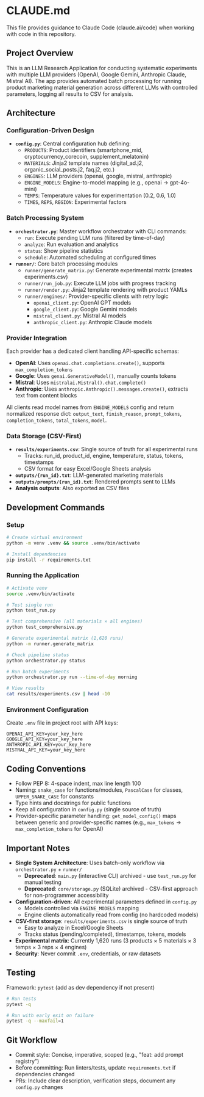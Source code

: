 # CLAUDE.md

This file provides guidance to Claude Code (claude.ai/code) when working with code in this repository.

## Project Overview

This is an LLM Research Application for conducting systematic experiments with multiple LLM providers (OpenAI, Google Gemini, Anthropic Claude, Mistral AI). The app provides automated batch processing for running product marketing material generation across different LLMs with controlled parameters, logging all results to CSV for analysis.

## Architecture

### Configuration-Driven Design
- **`config.py`**: Central configuration hub defining:
  - `PRODUCTS`: Product identifiers (smartphone_mid, cryptocurrency_corecoin, supplement_melatonin)
  - `MATERIALS`: Jinja2 template names (digital_ad.j2, organic_social_posts.j2, faq.j2, etc.)
  - `ENGINES`: LLM providers (openai, google, mistral, anthropic)
  - `ENGINE_MODELS`: Engine-to-model mapping (e.g., openai → gpt-4o-mini)
  - `TEMPS`: Temperature values for experimentation (0.2, 0.6, 1.0)
  - `TIMES`, `REPS`, `REGION`: Experimental factors

### Batch Processing System
- **`orchestrator.py`**: Master workflow orchestrator with CLI commands:
  - `run`: Execute pending LLM runs (filtered by time-of-day)
  - `analyze`: Run evaluation and analytics
  - `status`: Show pipeline statistics
  - `schedule`: Automated scheduling at configured times
- **`runner/`**: Core batch processing modules
  - `runner/generate_matrix.py`: Generate experimental matrix (creates experiments.csv)
  - `runner/run_job.py`: Execute LLM jobs with progress tracking
  - `runner/render.py`: Jinja2 template rendering with product YAMLs
  - `runner/engines/`: Provider-specific clients with retry logic
    - `openai_client.py`: OpenAI GPT models
    - `google_client.py`: Google Gemini models
    - `mistral_client.py`: Mistral AI models
    - `anthropic_client.py`: Anthropic Claude models

### Provider Integration
Each provider has a dedicated client handling API-specific schemas:
- **OpenAI**: Uses `openai.chat.completions.create()`, supports `max_completion_tokens`
- **Google**: Uses `genai.GenerativeModel()`, manually counts tokens
- **Mistral**: Uses `mistralai.Mistral().chat.complete()`
- **Anthropic**: Uses `anthropic.Anthropic().messages.create()`, extracts text from content blocks

All clients read model names from `ENGINE_MODELS` config and return normalized response dict: `output_text`, `finish_reason`, `prompt_tokens`, `completion_tokens`, `total_tokens`, `model`.

### Data Storage (CSV-First)
- **`results/experiments.csv`**: Single source of truth for all experimental runs
  - Tracks: run_id, product_id, engine, temperature, status, tokens, timestamps
  - CSV format for easy Excel/Google Sheets analysis
- **`outputs/{run_id}.txt`**: LLM-generated marketing materials
- **`outputs/prompts/{run_id}.txt`**: Rendered prompts sent to LLMs
- **Analysis outputs**: Also exported as CSV files

## Development Commands

### Setup
```bash
# Create virtual environment
python -m venv .venv && source .venv/bin/activate

# Install dependencies
pip install -r requirements.txt
```

### Running the Application
```bash
# Activate venv
source .venv/bin/activate

# Test single run
python test_run.py

# Test comprehensive (all materials × all engines)
python test_comprehensive.py

# Generate experimental matrix (1,620 runs)
python -m runner.generate_matrix

# Check pipeline status
python orchestrator.py status

# Run batch experiments
python orchestrator.py run --time-of-day morning

# View results
cat results/experiments.csv | head -10
```

### Environment Configuration
Create `.env` file in project root with API keys:
```
OPENAI_API_KEY=your_key_here
GOOGLE_API_KEY=your_key_here
ANTHROPIC_API_KEY=your_key_here
MISTRAL_API_KEY=your_key_here
```

## Coding Conventions

- Follow PEP 8: 4-space indent, max line length 100
- Naming: `snake_case` for functions/modules, `PascalCase` for classes, `UPPER_SNAKE_CASE` for constants
- Type hints and docstrings for public functions
- Keep all configuration in `config.py` (single source of truth)
- Provider-specific parameter handling: `get_model_config()` maps between generic and provider-specific names (e.g., `max_tokens` → `max_completion_tokens` for OpenAI)

## Important Notes

- **Single System Architecture**: Uses batch-only workflow via `orchestrator.py` + `runner/`
  - **Deprecated**: `main.py` (interactive CLI) archived - use `test_run.py` for manual testing
  - **Deprecated**: `core/storage.py` (SQLite) archived - CSV-first approach for non-programmer accessibility
- **Configuration-driven**: All experimental parameters defined in `config.py`
  - Models controlled via `ENGINE_MODELS` mapping
  - Engine clients automatically read from config (no hardcoded models)
- **CSV-first storage**: `results/experiments.csv` is single source of truth
  - Easy to analyze in Excel/Google Sheets
  - Tracks status (pending/completed), timestamps, tokens, models
- **Experimental matrix**: Currently 1,620 runs (3 products × 5 materials × 3 temps × 3 reps × 4 engines)
- **Security**: Never commit `.env`, credentials, or raw datasets

## Testing

Framework: `pytest` (add as dev dependency if not present)
```bash
# Run tests
pytest -q

# Run with early exit on failure
pytest -q --maxfail=1
```

## Git Workflow

- Commit style: Concise, imperative, scoped (e.g., "feat: add prompt registry")
- Before committing: Run linters/tests, update `requirements.txt` if dependencies changed
- PRs: Include clear description, verification steps, document any `config.py` changes

